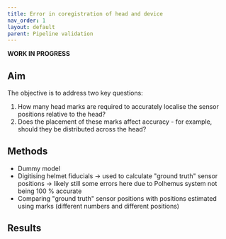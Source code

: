 ```yaml
---
title: Error in coregistration of head and device
nav_order: 1
layout: default
parent: Pipeline validation
---
```


**WORK IN PROGRESS**


## Aim
The objective is to address two key questions:
1. How many head marks are required to accurately localise the sensor positions relative to the head?
2. Does the placement of these marks affect accuracy - for example, should they be distributed across the head?


## Methods

* Dummy model
* Digitising helmet fiducials -> used to calculate "ground truth" sensor positions -> likely still some errors here due to Polhemus system not being 100 % accurate
* Comparing "ground truth" sensor positions with positions estimated using marks (different numbers and different positions)


## Results
